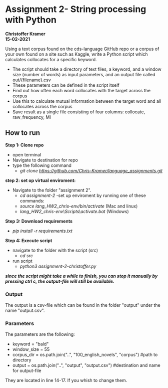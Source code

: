 # Assignment 2- String processing with Python
**Christoffer Kramer**  
**15-02-2021**  

Using a text corpus found on the cds-language GitHub repo or a corpus of your own found on a site such as Kaggle, write a Python script which calculates collocates for a specific keyword.

- The script should take a directory of text files, a keyword, and a window size (number of words) as input parameters, and an output file called out/{filename}.csv
- These parameters can be defined in the script itself
- Find out how often each word collocates with the target across the corpus
- Use this to calculate mutual information between the target word and all collocates across the corpus
- Save result as a single file consisting of four columns: collocate, raw_frequency, MI

## How to run

**Step 1: Clone repo**
- open terminal
- Navigate to destination for repo
- type the following command
    - _git clone https://github.com/Chris-Kramer/language_assignments.git_

**step 2: set op virtual enviroment:**
- Navigate to the folder "assignment 2".
    - _cd assignment-2_
-set up enviroment by running one of these commands:
    - _source lang_HW2_chris-env/bin/activate_ (Mac and linux)
    - _lang_HW2_chris-env\Scripts\activate.bat_ (Windows)
        
**Step 3: Download requirements**
- _pip install -r requirements.txt_
        
**Step 4: Execute script**
- navigate to the folder with the script (src)
    - _cd src_
- run script
    - _python3 assignment-2-christoffer.py_

**_since the script might take a while to finish, you can stop it manually by pressing ctrl c, the output-file will still be available._** 

### Output
The output is a csv-file which can be found in the folder "output" under the name "output.csv".

### Parameters
The  parameters are the following:
- keyword = "bald"
- window_size = 55
- corpus_dir = os.path.join("..", "100_english_novels", "corpus") #path to directory
- output = os.path.join("..", "output", "output.csv") #destination and name for output-file

They are located in line 14-17. If you whish to change them. 